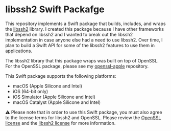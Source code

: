 # libssh2 Swift Packafge

This repository implements a Swift package that builds, includes, and wraps the [libssh2](https://www.libssh2.org) library. I created this package because I have other frameworks that depend on libssh2 and I wanted to break out the libssh2 implementation in case anyone else had a need to use libssh2. Over time, I plan to build a Swift API for some of the libssh2 features to use them in applications.

The libssh2 library that this package wraps was built on top of OpenSSL. For the OpenSSL package, please see my [openssl-apple](https://github.com/mfcollins3/openssl-apple) repository.

This Swift package supports the following platforms:

* macOS (Apple Silicone and Intel)
* iOS (64-bit only)
* iOS Simulator (Apple Silicone and Intel)
* macOS Catalyst (Apple Silicone and Intel)

:warning: Please note that in order to use this Swift package, you must also agree to the license terms for libssh2 and OpenSSL. Please review the [OpenSSL license](https://github.com/openssl/openssl/blob/openssl-3.0.7/LICENSE.txt) and the [libssh2 license](https://github.com/libssh2/libssh2/blob/libssh2-1.10.0/COPYING) for more information.
